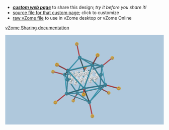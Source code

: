 
 - [***custom web page***][post] to share this design; *try it before you share it!*
 - [source file for that custom page][source]; click to customize
 - [raw vZome file][raw] to use in vZome desktop or vZome Online

[vZome Sharing documentation](https://vzome.github.io/vzome/sharing.html#how-it-works)

![Image](<Animal_Virus_revised.png>)


[post]: <https://jlp1528.github.io/vzome-sharing/2021/12/09/Animal_Virus_revised-14-35-11.html>
[source]: <https://github.com/jlp1528/vzome-sharing/edit/main/_posts/2021-12-09-Animal_Virus_revised-14-35-11.md>
[raw]: <https://raw.githubusercontent.com/jlp1528/vzome-sharing/main/2021/12/09/14-35-11-Animal_Virus_revised/Animal_Virus_revised.vZome>